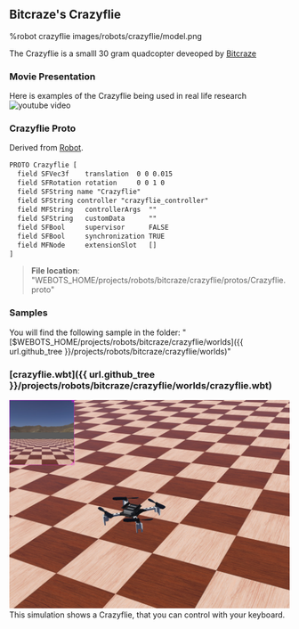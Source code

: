 ## Bitcraze's Crazyflie

%robot crazyflie images/robots/crazyflie/model.png

The Crazyflie is a smalll 30 gram quadcopter deveoped by [Bitcraze](https://www.bitcraze.io/)

### Movie Presentation

Here is examples of the Crazyflie being used in real life research
![youtube video](https://youtu.be/zgUz5USTw6c)

### Crazyflie Proto

Derived from [Robot](../reference/robot.md).


```
PROTO Crazyflie [
  field SFVec3f    translation  0 0 0.015
  field SFRotation rotation     0 0 1 0
  field SFString name "Crazyflie"
  field SFString controller "crazyflie_controller"
  field MFString   controllerArgs  ""
  field SFString   customData      ""
  field SFBool     supervisor      FALSE
  field SFBool     synchronization TRUE
  field MFNode     extensionSlot   []
]
```
> **File location**: "WEBOTS\_HOME/projects/robots/bitcraze/crazyflie/protos/Crazyflie.proto"

### Samples

You will find the following sample in the folder: "[$WEBOTS\_HOME/projects/robots/bitcraze/crazyflie/worlds]({{ url.github_tree }}/projects/robots/bitcraze/crazyflie/worlds)"

### [crazyflie.wbt]({{ url.github_tree }}/projects/robots/bitcraze/crazyflie/worlds/crazyflie.wbt)

![crazyflie.wbt.png](images/robots/crazyflie/crazyflie.wbt.jpg) This simulation shows a Crazyflie, that you can control with your keyboard.


